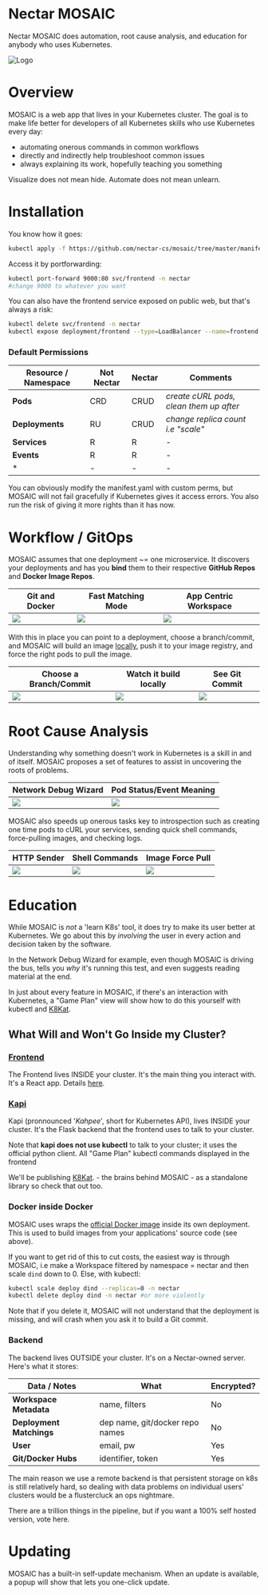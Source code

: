 # Nectar MOSAIC
Nectar MOSAIC does automation, root cause analysis, and education for anybody who uses Kubernetes. 

![Logo][mosaic-banner]


# Overview

MOSAIC is a web app that lives in your Kubernetes cluster. The goal is to make life better for developers of all Kubernetes skills who use Kubernetes every day:
- automating onerous commands in common workflows
- directly and indirectly help troubleshoot common issues 
- always explaining its work, hopefully teaching you something

Visualize does not mean hide. Automate does not mean unlearn.

# Installation

You know how it goes:
```bash
kubectl apply -f https://github.com/nectar-cs/mosaic/tree/master/manifest.yaml
```

Access it by portforwarding: 

```bash
kubectl port-forward 9000:80 svc/frontend -n nectar
#change 9000 to whatever you want
```

You can also have the frontend service exposed on public web, but that's always a risk:

```bash
kubectl delete svc/frontend -n nectar
kubectl expose deployment/frontend --type=LoadBalancer --name=frontend -n nectar
```


### Default Permissions


| Resource / Namespace  | Not Nectar  | Nectar | Comments
| --- | --- | --- | --- |
| **Pods** | CRD | CRUD | *create cURL pods, clean them up after* |
| **Deployments** | RU | CRUD | *change replica count i.e "scale"*
| **Services** | R | R | - |
| **Events** | R | R | - |
| * | - | - | - |

You can obviously modify the manifest.yaml with custom perms, but MOSAIC will not fail gracefully if Kubernetes gives it access errors. You also run the risk of giving it more rights than it has now.

# Workflow / GitOps

MOSAIC assumes that one deployment ~= one microservice. It discovers your deployments and has you **bind** them to their respective **GitHub Repos** and **Docker Image Repos**. 

|  Git and Docker  |  Fast Matching Mode  |   App Centric Workspace   | 
|    ---    |     ---    |   ---    |
| ![](https://storage.googleapis.com/nectar-mosaic-public/images/pub-site/workflow-2.png)    |    ![](https://storage.googleapis.com/nectar-mosaic-public/images/pub-site/image-op-git1.png)    |    ![](https://storage.googleapis.com/nectar-mosaic-public/images/pub-site/home.png)   |

With this in place you can point to a deployment, choose a branch/commit, and MOSAIC will build an image [locally](https://github.com/nectar-cs/mosaic#docker-inside-docker), push it to your image registry, and force the right pods to pull the image.

|   Choose a Branch/Commit   |   Watch it build locally   |    See Git Commit   |
|   ---   |    ---   |    ---   |
| ![](https://storage.googleapis.com/nectar-mosaic-public/images/pub-site/image-op-git-1.png)    |    ![](https://storage.googleapis.com/nectar-mosaic-public/images/pub-site/image-op-git-2.png)    |    ![](https://storage.googleapis.com/nectar-mosaic-public/images/pub-site/commit.png)   |


# Root Cause Analysis

Understanding why something doesn't work in Kubernetes is a skill in and of itself. MOSAIC proposes a set of features to assist in uncovering the roots of problems.

|  Network Debug Wizard  |  Pod Status/Event Meaning    |
|    ---     |     ---    |
| ![](https://storage.googleapis.com/nectar-mosaic-public/images/pub-site/net-debug.png)    |    ![](https://storage.googleapis.com/nectar-mosaic-public/images/pub-site/pod-timeline.png)   |

MOSAIC also speeds up onerous tasks key to introspection such as creating one time pods to cURL your services, sending quick shell commands, force-pulling images, and checking logs. 

|    HTTP Sender    |      Shell Commands    |    Image Force Pull     |
|    ---    |    ---    |     ---    |
| ![](https://storage.googleapis.com/nectar-mosaic-public/images/pub-site/http-op.png)    |    ![](https://storage.googleapis.com/nectar-mosaic-public/images/pub-site/cmd.png)    |    ![](https://storage.googleapis.com/nectar-mosaic-public/images/pub-site/force-pull.png)   |


# Education

While MOSAIC is *not* a 'learn K8s' tool, it does try to make its user better at Kubernetes. We go about this by *involving* the user in every action and decision taken by the software.

In the Network Debug Wizard for example, even though MOSAIC is driving the bus, tells you *why* it's running this test, and even suggests reading material at the end.

In just about every feature in MOSAIC, if there's an interaction with Kubernetes, a "Game Plan" view will show how to do this yourself with kubectl and [K8Kat](https://github.com/nectar-cs/kapi).



## What Will and Won't Go Inside my Cluster?

### [Frontend](https://github.com/nectar-cs/frontend)

The Frontend lives INSIDE your cluster. It's the main thing you interact with. It's a React app. Details [here](https://github.com/nectar-cs/frontend).

### [Kapi](https://github.com/nectar-cs/kapi)

Kapi (pronnounced '*Kahpee*', short for Kubernetes API), lives INSIDE your cluster.  It's the Flask backend that the frontend uses to talk to your cluster. 

Note that **kapi does not use kubectl** to talk to your cluster; it uses the official python client. All "Game Plan" kubectl commands displayed in the frontend 

We'll be publishing [K8Kat](https://github.com/nectar-cs/kapi). - the brains behind MOSAIC - as a standalone library so check that out too.

### Docker inside Docker

MOSAIC uses wraps the [official Docker image](https://hub.docker.com/_/docker) inside its own deployment. This is used to build images from your applications' source code (see above). 

If you want to get rid of this to cut costs, the easiest way is through MOSAIC, i.e make a Workspace filtered by namespace = nectar and then scale `dind` down to 0. Else, with kubectl:

```bash
kubectl scale deploy dind --replicas=0 -n nectar
kubectl delete deploy dind -n nectar #or more violently
```

Note that if you delete it, MOSAIC will not understand that the deployment is missing, and will crash when you ask it to build a Git commit.

### Backend

The backend lives OUTSIDE your cluster. It's on a Nectar-owned server. Here's what it stores:

|   Data / Notes  |   What   |   Encrypted?    |
|   ---   |   ---   |   ---   | 
|   **Workspace Metadata**   |   name, filters  |   No   |
|   **Deployment Matchings**   |   dep name, git/docker repo names   |   No   |
|   **User**  |   email, pw   |   Yes   | 
|   **Git/Docker Hubs**   |   identifier, token   |   Yes   |

The main reason we use a remote backend is that persistent storage on k8s is still relatively hard, so dealing with data  problems on individual users' clusters would be a flustercluck an ops nightmare.

There are a trillion things in the pipeline, but if you want a 100% self hosted version, vote here.

# Updating

MOSAIC has a built-in self-update mechanism. When an update is available, a popup will show that lets you one-click update.

[nectar-logo]: https://storage.googleapis.com/nectar-mosaic-public/images/nectar-tomato.png "Nectar"
[mosaic-banner]: https://storage.googleapis.com/nectar-mosaic-public/images/into-the-k8set.png "Mosaic"
